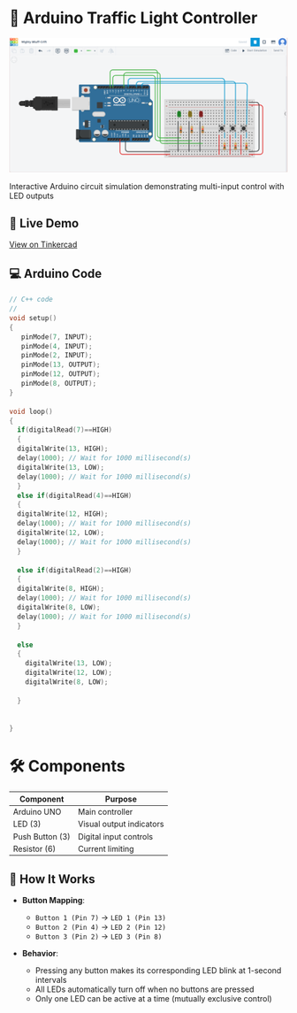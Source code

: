 # 🚦 Arduino Traffic Light Controller
![Circuit Preview](./circuit.png)

Interactive Arduino circuit simulation demonstrating multi-input control with LED outputs

## 🔗 Live Demo
[View on Tinkercad](https://www.tinkercad.com/things/6bm4NatIbXI-traffic-light-controller/editel?sharecode=A6mICp-pfuiCN9uDujCYF2uLX_V9RuQtjpWcp6OWL98)

## 💻 Arduino Code
```cpp
// C++ code
//
void setup()
{
   pinMode(7, INPUT);
   pinMode(4, INPUT);
   pinMode(2, INPUT);
   pinMode(13, OUTPUT);
   pinMode(12, OUTPUT);
   pinMode(8, OUTPUT);
}

void loop()
{
  if(digitalRead(7)==HIGH)
  {
  digitalWrite(13, HIGH);
  delay(1000); // Wait for 1000 millisecond(s)
  digitalWrite(13, LOW);
  delay(1000); // Wait for 1000 millisecond(s)
  }
  else if(digitalRead(4)==HIGH)
  {
  digitalWrite(12, HIGH);
  delay(1000); // Wait for 1000 millisecond(s)
  digitalWrite(12, LOW);
  delay(1000); // Wait for 1000 millisecond(s)
  }

  else if(digitalRead(2)==HIGH)
  {
  digitalWrite(8, HIGH);
  delay(1000); // Wait for 1000 millisecond(s)
  digitalWrite(8, LOW);
  delay(1000); // Wait for 1000 millisecond(s)
  }

  else
  {
    digitalWrite(13, LOW);
    digitalWrite(12, LOW);
    digitalWrite(8, LOW);

  }


}
```
# 🛠 Components

| Component          | Purpose                  |
|--------------------|--------------------------|
| Arduino UNO        | Main controller          |
| LED (3)           | Visual output indicators |
| Push Button (3)   | Digital input controls   |
| Resistor (6) | Current limiting        |

## 🎯 How It Works

- **Button Mapping**:
  - `Button 1 (Pin 7)` → `LED 1 (Pin 13)`
  - `Button 2 (Pin 4)` → `LED 2 (Pin 12)`
  - `Button 3 (Pin 2)` → `LED 3 (Pin 8)`

- **Behavior**:
  - Pressing any button makes its corresponding LED blink at 1-second intervals
  - All LEDs automatically turn off when no buttons are pressed
  - Only one LED can be active at a time (mutually exclusive control)
